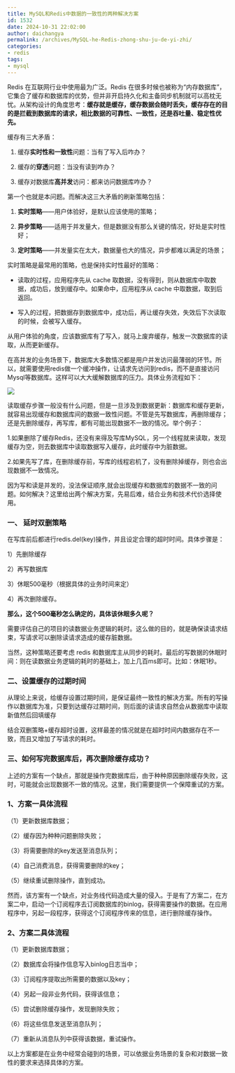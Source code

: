 ```yaml
---
title: MySQL和Redis中数据的一致性的两种解决方案
id: 1532
date: 2024-10-31 22:02:00
author: daichangya
permalink: /archives/MySQL-he-Redis-zhong-shu-ju-de-yi-zhi/
categories:
- redis
tags:
- mysql
---
```



Redis 在互联网行业中使用最为广泛。Redis 在很多时候也被称为“内存数据库”，它集合了缓存和数据库的优势，但并非开启持久化和主备同步机制就可以高枕无忧。从架构设计的角度思考：**缓存就是缓存，缓存数据会随时丢失，缓存存在的目的是拦截到数据库的请求，相比数据的可靠性、一致性，还是吞吐量、稳定性优先。**

缓存有三大矛盾：

1.  缓存**实时性和一致性**问题：当有了写入后咋办？
    
2.  缓存的**穿透**问题：当没有读到咋办？
    
3.  缓存对数据库**高并发**访问：都来访问数据库咋办？
    

第一个也就是本问题。而解决这三大矛盾的刷新策略包括：

1.  **实时策略**——用户体验好，是默认应该使用的策略；
    
2.  **异步策略**——适用于并发量大，但是数据没有那么关键的情况，好处是实时性好；
    
3.  **定时策略**——并发量实在太大，数据量也大的情况，异步都难以满足的场景；
    

实时策略是最常用的策略，也是保持实时性最好的策略：

*   读取的过程，应用程序先从 cache 取数据，没有得到，则从数据库中取数据，成功后，放到缓存中。如果命中，应用程序从 cache 中取数据，取到后返回。
    
*   写入的过程，把数据存到数据库中，成功后，再让缓存失效，失效后下次读取的时候，会被写入缓存。
    

从用户体验的角度，应该数据库有了写入，就马上废弃缓存，触发一次数据库的读取，从而更新缓存。

  

在高并发的业务场景下，数据库大多数情况都是用户并发访问最薄弱的环节。所以，就需要使用redis做一个缓冲操作，让请求先访问到redis，而不是直接访问Mysql等数据库。这样可以大大缓解数据库的压力。具体业务流程如下：

![](https://nowjava.com/web-res/ui3/201910/10/tieoa5tb4.jpg)

读取缓存步骤一般没有什么问题，但是一旦涉及到数据更新：数据库和缓存更新，就容易出现缓存和数据库间的数据一致性问题。不管是先写数据库，再删除缓存；还是先删除缓存，再写库，都有可能出现数据不一致的情况。举个例子：

1.如果删除了缓存Redis，还没有来得及写库MySQL，另一个线程就来读取，发现缓存为空，则去数据库中读取数据写入缓存，此时缓存中为脏数据。

2.如果先写了库，在删除缓存前，写库的线程宕机了，没有删除掉缓存，则也会出现数据不一致情况。

因为写和读是并发的，没法保证顺序,就会出现缓存和数据库的数据不一致的问题。如何解决？这里给出两个解决方案，先易后难，结合业务和技术代价选择使用。

### 一、 延时双删策略

在写库前后都进行redis.del(key)操作，并且设定合理的超时时间。具体步骤是：

1）先删除缓存

2）再写数据库

3）休眠500毫秒（根据具体的业务时间来定）

4）再次删除缓存。

**那么，这个500毫秒怎么确定的，具体该休眠多久呢？**

需要评估自己的项目的读数据业务逻辑的耗时。这么做的目的，就是确保读请求结束，写请求可以删除读请求造成的缓存脏数据。

当然，这种策略还要考虑 redis 和数据库主从同步的耗时。最后的写数据的休眠时间：则在读数据业务逻辑的耗时的基础上，加上几百ms即可。比如：休眠1秒。

### 二、设置缓存的过期时间

从理论上来说，给缓存设置过期时间，是保证最终一致性的解决方案。所有的写操作以数据库为准，只要到达缓存过期时间，则后面的读请求自然会从数据库中读取新值然后回填缓存

结合双删策略+缓存超时设置，这样最差的情况就是在超时时间内数据存在不一致，而且又增加了写请求的耗时。

### 三、如何写完数据库后，再次删除缓存成功？

上述的方案有一个缺点，那就是操作完数据库后，由于种种原因删除缓存失败，这时，可能就会出现数据不一致的情况。这里，我们需要提供一个保障重试的方案。

### 1、方案一具体流程

（1）更新数据库数据；

（2）缓存因为种种问题删除失败；

（3）将需要删除的key发送至消息队列；

（4）自己消费消息，获得需要删除的key；

（5）继续重试删除操作，直到成功。

然而，该方案有一个缺点，对业务线代码造成大量的侵入。于是有了方案二，在方案二中，启动一个订阅程序去订阅数据库的binlog，获得需要操作的数据。在应用程序中，另起一段程序，获得这个订阅程序传来的信息，进行删除缓存操作。

### 2、方案二具体流程

（1）更新数据库数据；

（2）数据库会将操作信息写入binlog日志当中；

（3）订阅程序提取出所需要的数据以及key；

（4）另起一段非业务代码，获得该信息；

（5）尝试删除缓存操作，发现删除失败；

（6）将这些信息发送至消息队列；

（7）重新从消息队列中获得该数据，重试操作。

以上方案都是在业务中经常会碰到的场景，可以依据业务场景的复杂和对数据一致性的要求来选择具体的方案。